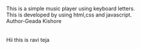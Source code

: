 This is a simple music player using keyboard letters.
<br>
This is developed by using html,css and javascript.
<br>
Author-Geada Kishore
<br>
<br>
<br>
Hii this is ravi teja
